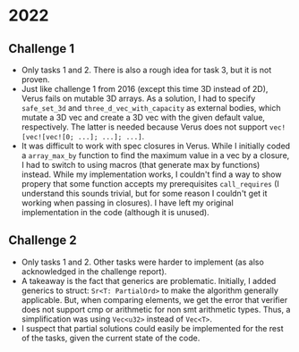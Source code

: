 # 2022

## Challenge 1
- Only tasks 1 and 2. There is also a rough idea for task 3, but it is not proven.
- Just like challenge 1 from 2016 (except this time 3D instead of 2D), Verus fails on mutable 3D arrays. As a solution, I had to specify `safe_set_3d` and `three_d_vec_with_capacity` as external bodies, which mutate a 3D vec and create a 3D vec with the given default value, respectively. The latter is needed because Verus does not support `vec![vec![vec![0; ...]; ...]; ...]`.
- It was difficult to work with spec closures in Verus. While I initially coded a `array_max_by` function to find the maximum value in a vec by a closure, I had to switch to using macros (that generate max by functions) instead. While my implementation works, I couldn't find a way to show propery that some function accepts my prerequisites `call_requires` (I understand this sounds trivial, but for some reason I couldn't get it working when passing in closures). I have left my original implementation in the code (although it is unused).

## Challenge 2
- Only tasks 1 and 2. Other tasks were harder to implement (as also acknowledged in the challenge report).
- A takeaway is the fact that generics are problematic. Initially, I added generics to struct: `Sr<T: PartialOrd>` to make the algorithm generally applicable. But, when comparing elements, we get the error that verifier does not support cmp or arithmetic for non smt arithmetic types. Thus, a simplification was using `Vec<u32>` instead of `Vec<T>`.
- I suspect that partial solutions could easily be implemented for the rest of the tasks, given the current state of the code.
